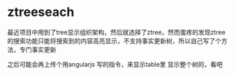 # ztreeseach
  最近项目中用到了tree显示组织架构，然后就选择了ztree，然而蛋疼的发现ztree的搜索功能只能将搜索到的内容高亮显示，不支持事实更新树，所以自己写了个方法，专门事实更新
  
  
  
之后可能会再上传个用angularjs 写的指令，来显示table里 显示整个树的，看吧
